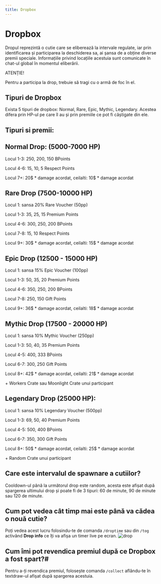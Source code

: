 ```yaml
---
title: Dropbox
---
```


# Dropbox 


Dropul reprezintă o cutie care se eliberează la intervale regulate, iar prin identificarea și participarea la deschiderea sa, ai șansa de a obține diverse premii speciale.
Informațiile privind locațiile acestuia sunt comunicate în chat-ul global în momentul eliberării.

<div class="danger-container">
    <p class="title">ATENȚIE!</p>
    <p class="description">Pentru a participa la drop, trebuie să tragi cu o armă de foc în el.</p>
</div>

## Tipuri de Dropbox
Exista 5 tipuri de dropbox: Normal, Rare, Epic, Mythic, Legendary. Acestea difera prin HP-ul pe care îl au și prin premiile ce pot fi câștigate din ele.

## Tipuri si premii:
## Normal Drop: (5000-7000 HP)
<p>Locul 1-3: 250, 200, 150 BPoints
<p>Locul 4-6: 15, 10, 5 Respect Points
<p>Locul 7+: 20$ * damage acordat, ceilalti: 10$ * damage acordat

## Rare Drop (7500-10000 HP)
<p>Locul 1: sansa 20% Rare Voucher (50pp)
<p>Locul 1-3: 35, 25, 15 Premium Points
<p>Locul 4-6: 300, 250, 200 BPoints
<p>Locul 7-8: 15, 10 Respect Points
<p>Locul 9+: 30$ * damage acordat, ceilalti: 15$ * damage acordat

## Epic Drop (12500 - 15000 HP)
<p>Locul 1: sansa 15% Epic Voucher (100pp)
<p>Locul 1-3: 50, 35, 20 Premium Points
<p>Locul 4-6: 350, 250, 200 BPoints
<p>Locul 7-8: 250, 150 Gift Points
<p>Locul 9+: 36$ * damage acordat, ceilalti: 18$ * damage acordat

## Mythic Drop (17500 - 20000 HP)
<p>Locul 1: sansa 10% Mythic Voucher (250pp)
<p>Locul 1-3: 50, 40, 35 Premium Points
<p>Locul 4-5: 400, 333 BPoints
<p>Locul 6-7: 300, 250 Gift Points
<p>Locul 8+: 42$ * damage acordat, ceilalti: 21$ * damage acordat
<p>+ Workers Crate sau Moonlight Crate unui participant

## Legendary Drop (25000 HP):
<p>Locul 1: sansa 10% Legendary Voucher (500pp)
<p>Locul 1-3: 69, 50, 40 Premium Points 
<p>Locul 4-5: 500, 400 BPoints
<p>Locul 6-7: 350, 300 Gift Points
<p>Locul 8+: 50$ * damage acordat, ceilalti: 25$ * damage acordat
<p>+ Random Crate unui participant

## Care este intervalul de spawnare a cutiilor?

Cooldown-ul până la următorul drop este random, acesta este afișat după spargerea ultimului drop și poate fi de 3 tipuri: 60 de minute, 90 de minute sau 120 de minute.

## Cum pot vedea cât timp mai este până va cădea o nouă cutie?

Poți vedea acest lucru folosindu-te de comanda `/droptime` sau din `/tog` activând **Drop info** ce îți va afișa un timer live pe ecran.
![drop](https://i.imgur.com/ymQusjg.png)

## Cum îmi pot revendica premiul după ce Dropbox a fost spart?#

Pentru a-ți revendica premiul, folosește comanda `/collect` aflându-te în textdraw-ul afișat după spargerea acestuia.


